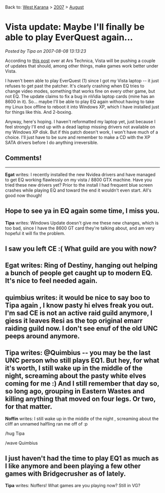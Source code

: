 Back to: [West Karana](/posts/westkarana.md) > [2007](/posts/2007/westkarana.md) > [August](./westkarana.md)
# Vista update: Maybe I'll finally be able to play EverQuest again...

*Posted by Tipa on 2007-08-08 13:13:23*

According to [this post](http://arstechnica.com/news.ars/post/20070807-vista-performance-and-compatibility-packs-released.html) over at Ars Technica, Vista will be pushing a couple of updates that should, among other things, make games work better under Vista.

I haven't been able to play EverQuest (1) since I got my Vista laptop -- it just refuses to get past the patcher. It's clearly crashing when EQ tries to change video modes, something that works fine on every other game, but not EQ. The update claims to fix a bug in nVidia laptop cards (mine has an 8600 in it). So... maybe I'll be able to play EQ again without having to take my Linux box offline to reboot it into Windows XP, which I have installed just for things like this. And 2-boxing.

Anyway, here's hoping. I haven't reformatted my laptop yet, just because I feel strongly I'll end up with a dead laptop missing drivers not available on my Windows XP disk. But if this patch doesn't work, I won't have much of a choice. I'll just have to be sure and remember to make a CD with the XP SATA drivers before I do anything irreversible.
## Comments!
---
**Egat** writes: I recently installed the new Nvidea drivers and have managed to get EQ working flawlessly on my vista / 8800 GTX machine. Have you tried these new drivers yet? Prior to the install I had frequent blue screen crashes while playing EQ and toward the end it wouldn't even start. All's good now though!

Hope to see ya in EQ again some time, I miss you.
---
**Tipa** writes: Windows Update doesn't give me these new changes, which is too bad, since I have the 8600 GT card they're talking about, and am very hopeful it will fix the problem.

I saw you left CE :( What guild are you with now?
---
**Egat** writes: Ring of Destiny, hanging out helping a bunch of people get caught up to modern EQ. It's nice to feel needed again.
---
**quimbius** writes: it would be nice to say boo to Tipa again , I know pasty hi elves freak you out. I'm sad CE is not an active raid guild anymore, I giess it leaves Resi as the top original emarr raiding guild now. I don't see enuf of the old UNC peeps around anymore.
---
**Tipa** writes: @Quimbius -- you may be the last UNC person who still plays EQ1. But hey, for what it's worth, I still wake up in the middle of the night, screaming about the pasty white elves coming for me :) And I still remember that day so, so long ago, grouping in Eastern Wastes and killing anything that moved on four legs. Or two, for that matter.
---
**Noffin** writes: I still wake up in the middle of the night , screaming about the cliff an unnamed halfling ran me off of :p

/hug Tipa

/wave Quimbius

I just haven't had the time to play EQ1 as much as I like anymore and been playing a few other games with Bridgecrusher as of lately.
---
**Tipa** writes: Noffers! What games are you playing now? Still in VG?
